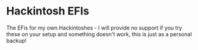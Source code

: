 # Hackintosh EFIs
 The EFis for my own Hackintoshes - I will provide no support if you try these on your setup and something doesn't work, this is just as a personal backup!
